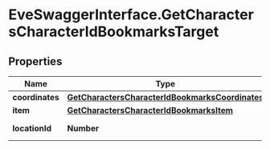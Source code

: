 # EveSwaggerInterface.GetCharactersCharacterIdBookmarksTarget

## Properties
Name | Type | Description | Notes
------------ | ------------- | ------------- | -------------
**coordinates** | [**GetCharactersCharacterIdBookmarksCoordinates**](GetCharactersCharacterIdBookmarksCoordinates.md) |  | [optional] 
**item** | [**GetCharactersCharacterIdBookmarksItem**](GetCharactersCharacterIdBookmarksItem.md) |  | [optional] 
**locationId** | **Number** | location_id integer | 


